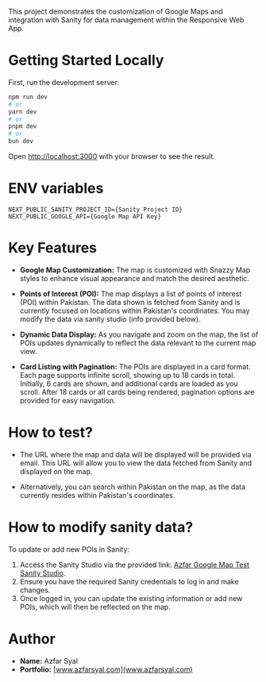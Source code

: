This project demonstrates the customization of Google Maps and integration with Sanity for data management within the Responsive Web App.

# Getting Started Locally

First, run the development server:

```bash
npm run dev
# or
yarn dev
# or
pnpm dev
# or
bun dev
```

Open [http://localhost:3000](http://localhost:3000) with your browser to see the result.

# ENV variables

```
NEXT_PUBLIC_SANITY_PROJECT_ID={Sanity Project ID}
NEXT_PUBLIC_GOOGLE_API={Google Map API Key}
```

# Key Features

- **Google Map Customization:** The map is customized with Snazzy Map styles to enhance visual appearance and match the desired aesthetic.

- **Points of Interest (POI):** The map displays a list of points of interest (POI) within Pakistan. The data shown is fetched from Sanity and is currently focused on locations within Pakistan's coordinates. You may modify the data via sanity studio (info provided below).

- **Dynamic Data Display:** As you navigate and zoom on the map, the list of POIs updates dynamically to reflect the data relevant to the current map view.

- **Card Listing with Pagination:** The POIs are displayed in a card format. Each page supports infinite scroll, showing up to 18 cards in total. Initially, 6 cards are shown, and additional cards are loaded as you scroll. After 18 cards or all cards being rendered, pagination options are provided for easy navigation.

# How to test?

- The URL where the map and data will be displayed will be provided via email. This URL will allow you to view the data fetched from Sanity and displayed on the map.

- Alternatively, you can search within Pakistan on the map, as the data currently resides within Pakistan's coordinates.

# How to modify sanity data?

To update or add new POIs in Sanity:

1. Access the Sanity Studio via the provided link: [Azfar Google Map Test Sanity Studio](https://google-map-sanity-studio.vercel.app/).
2. Ensure you have the required Sanity credentials to log in and make changes.
3. Once logged in, you can update the existing information or add new POIs, which will then be reflected on the map.

# Author

- **Name:** Azfar Syal
- **Portfolio:** [www.azfarsyal.com](www.azfarsyal.com)
